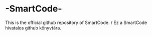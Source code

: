 # -SmartCode-
This is the official github repository of SmartCode. / Ez a SmartCode hivatalos github könyvtára.
